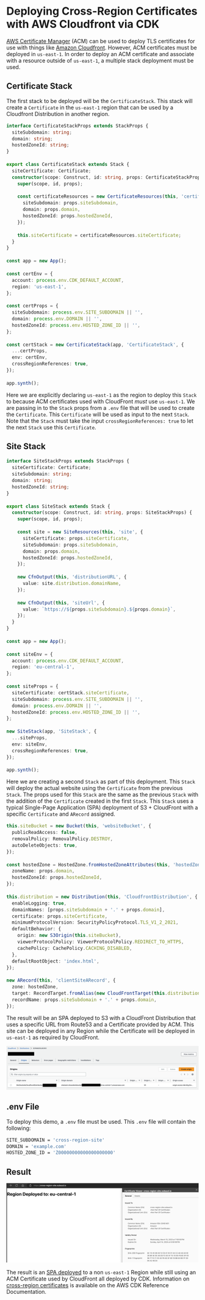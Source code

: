 # Deploying Cross-Region Certificates with AWS Cloudfront via CDK

[AWS Certificate Manager](https://aws.amazon.com/certificate-manager/) (ACM) can be used to deploy TLS certificates for use with things like [Amazon Cloudfront](https://docs.aws.amazon.com/AmazonCloudFront/latest/DeveloperGuide/Introduction.html). However, ACM certificates must be deployed in `us-east-1`. In order to deploy an ACM certificate and associate with a resource outside of `us-east-1`, a multiple stack deployment must be used.

## Certificate Stack

The first stack to be deployed will be the `CertificateStack`. This stack will create a `Certificate` in the `us-east-1` region that can be used by a Cloudfront Distribution in another region.

```typescript
interface CertificateStackProps extends StackProps {
  siteSubdomain: string;
  domain: string;
  hostedZoneId: string;
}

export class CertificateStack extends Stack {
  siteCertificate: Certificate;
  constructor(scope: Construct, id: string, props: CertificateStackProps) {
    super(scope, id, props);

    const certificateResources = new CertificateResources(this, 'certificate', {
      siteSubdomain: props.siteSubdomain,
      domain: props.domain,
      hostedZoneId: props.hostedZoneId,
    });

    this.siteCertificate = certificateResources.siteCertificate;
  }
}

const app = new App();

const certEnv = {
  account: process.env.CDK_DEFAULT_ACCOUNT,
  region: 'us-east-1',
};

const certProps = {
  siteSubdomain: process.env.SITE_SUBDOMAIN || '',
  domain: process.env.DOMAIN || '',
  hostedZoneId: process.env.HOSTED_ZONE_ID || '',
};

const certStack = new CertificateStack(app, 'CertificateStack', {
  ...certProps,
  env: certEnv,
  crossRegionReferences: true,
});

app.synth();
```

Here we are explicitly declaring `us-east-1` as the region to deploy this `Stack` to because ACM certificates used with CloudFront _must_ use `us-east-1`. We are passing in to the `Stack` props from a `.env` file that will be used to create the `Certificate`. This `Certificate` will be used as input to the next `Stack`. Note that the `Stack` must take the input `crossRegionReferences: true` to let the next `Stack` use this `Certificate`.

## Site Stack

```typescript
interface SiteStackProps extends StackProps {
  siteCertificate: Certificate;
  siteSubdomain: string;
  domain: string;
  hostedZoneId: string;
}

export class SiteStack extends Stack {
  constructor(scope: Construct, id: string, props: SiteStackProps) {
    super(scope, id, props);

    const site = new SiteResources(this, 'site', {
      siteCertificate: props.siteCertificate,
      siteSubdomain: props.siteSubdomain,
      domain: props.domain,
      hostedZoneId: props.hostedZoneId,
    });

    new CfnOutput(this, 'distributionURL', {
      value: site.distribution.domainName,
    });

    new CfnOutput(this, 'siteUrl', {
      value: `https://${props.siteSubdomain}.${props.domain}`,
    });
  }
}

const app = new App();

const siteEnv = {
  account: process.env.CDK_DEFAULT_ACCOUNT,
  region: 'eu-central-1',
};

const siteProps = {
  siteCertificate: certStack.siteCertificate,
  siteSubdomain: process.env.SITE_SUBDOMAIN || '',
  domain: process.env.DOMAIN || '',
  hostedZoneId: process.env.HOSTED_ZONE_ID || '',
};

new SiteStack(app, 'SiteStack', {
  ...siteProps,
  env: siteEnv,
  crossRegionReferences: true,
});

app.synth();
```

Here we are creating a second `Stack` as part of this deployment. This `Stack` will deploy the actual website using the `Certificate` from the previous `Stack`. The props used for this `Stack` are the same as the previous `Stack` with the addition of the `Certificate` created in the first `Stack`. This `Stack` uses a typical Single-Page Application (SPA) deployment of S3 + CloudFront with a specific `Certificate` and `ARecord` assigned.

```typescript
this.siteBucket = new Bucket(this, 'websiteBucket', {
  publicReadAccess: false,
  removalPolicy: RemovalPolicy.DESTROY,
  autoDeleteObjects: true,
});

const hostedZone = HostedZone.fromHostedZoneAttributes(this, 'hostedZone', {
  zoneName: props.domain,
  hostedZoneId: props.hostedZoneId,
});

this.distribution = new Distribution(this, 'CloudfrontDistribution', {
  enableLogging: true,
  domainNames: [props.siteSubdomain + '.' + props.domain],
  certificate: props.siteCertificate,
  minimumProtocolVersion: SecurityPolicyProtocol.TLS_V1_2_2021,
  defaultBehavior: {
    origin: new S3Origin(this.siteBucket),
    viewerProtocolPolicy: ViewerProtocolPolicy.REDIRECT_TO_HTTPS,
    cachePolicy: CachePolicy.CACHING_DISABLED,
  },
  defaultRootObject: 'index.html',
});

new ARecord(this, 'clientSiteARecord', {
  zone: hostedZone,
  target: RecordTarget.fromAlias(new CloudFrontTarget(this.distribution)),
  recordName: props.siteSubdomain + '.' + props.domain,
});
```

The result will be an SPA deployed to S3 with a CloudFront Distribution that uses a specific URL from Route53 and a Certificate provided by ACM. This site can be deployed in any Region while the Certificate will be deployed in `us-east-1` as required by CloudFront.

![Distribution](/images/Distribution.png)

## .env File

To deploy this demo, a `.env` file must be used. This `.env` file will contain the following:

```bash
SITE_SUBDOMAIN = 'cross-region-site'
DOMAIN = 'example.com'
HOSTED_ZONE_ID = 'Z00000000000000000000'
```

## Result

![Result](images/Cross-Region-Deploy-Result.png)

The result is an [SPA deployed](https://cross-region-site.subaud.io/) to a non `us-east-1` Region while still using an ACM Certificate used by CloudFront all deployed by CDK. Information on [cross-region certificates](https://docs.aws.amazon.com/cdk/api/v2/docs/aws-cdk-lib.aws_certificatemanager-readme.html#cross-region-certificates) is available on the AWS CDK Reference Documentation.
